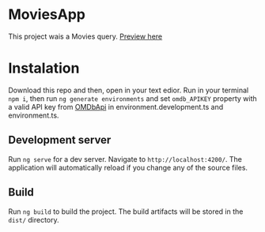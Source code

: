 # MoviesApp

This project wais a Movies query.
 [Preview here](https://650d60a71038012bbdd4b5e3--unique-cendol-93a230.netlify.app/)


# Instalation

Download this repo and then, open in your text edior.
Run in your terminal `npm i`, then run `ng generate environments` and set `omdb_APIKEY` property with a valid API key from [OMDbApi](https://www.omdbapi.com/) in environment.development.ts and environment.ts.

## Development server

Run `ng serve` for a dev server. Navigate to `http://localhost:4200/`. The application will automatically reload if you change any of the source files.

## Build

Run `ng build` to build the project. The build artifacts will be stored in the `dist/` directory.

